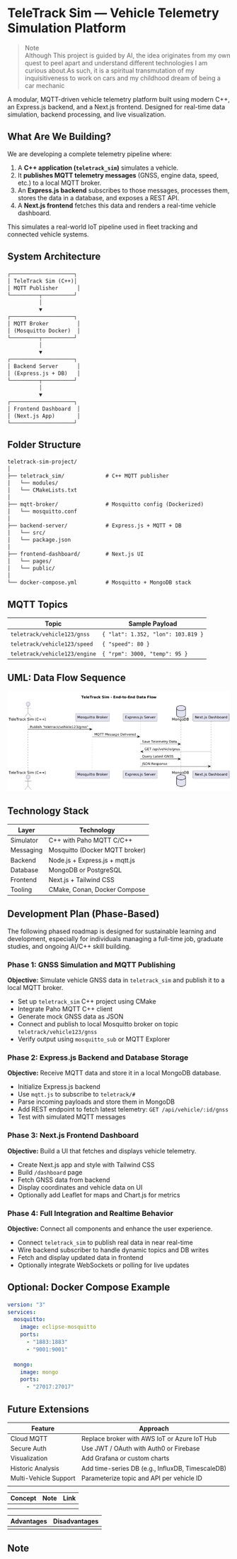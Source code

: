 # TeleTrack Sim — Vehicle Telemetry Simulation Platform

> Note <br>
> Although This project is guided by AI, the idea originates from my own quest to peel apart and understand different technologies I am curious about.As such, it is a spiritual transmutation of my inquisitiveness to work on cars and my childhood dream of being a car mechanic

A modular, MQTT-driven vehicle telemetry platform built using modern C++, an Express.js backend, and a Next.js frontend. Designed for real-time data simulation, backend processing, and live visualization.

## What Are We Building?

We are developing a complete telemetry pipeline where:

1. A **C++ application (`teletrack_sim`)** simulates a vehicle.
2. It **publishes MQTT telemetry messages** (GNSS, engine data, speed, etc.) to a local MQTT broker.
3. An **Express.js backend** subscribes to those messages, processes them, stores the data in a database, and exposes a REST API.
4. A **Next.js frontend** fetches this data and renders a real-time vehicle dashboard.

This simulates a real-world IoT pipeline used in fleet tracking and connected vehicle systems.

## System Architecture

```
┌────────────────────┐
│ TeleTrack Sim (C++)│
│ MQTT Publisher      │
└─────────┬──────────┘
          │
          ▼
┌────────────────────┐
│ MQTT Broker         │
│ (Mosquitto Docker)  │
└─────────┬──────────┘
          │
          ▼
┌────────────────────┐
│ Backend Server      │
│ (Express.js + DB)   │
└─────────┬──────────┘
          │
          ▼
┌────────────────────┐
│ Frontend Dashboard  │
│ (Next.js App)       │
└────────────────────┘
```

## Folder Structure

```
teletrack-sim-project/
│
├── teletrack_sim/             # C++ MQTT publisher
│   └── modules/
│   └── CMakeLists.txt
│
├── mqtt-broker/               # Mosquitto config (Dockerized)
│   └── mosquitto.conf
│
├── backend-server/            # Express.js + MQTT + DB
│   └── src/
│   └── package.json
│
├── frontend-dashboard/        # Next.js UI
│   └── pages/
│   └── public/
│
└── docker-compose.yml         # Mosquitto + MongoDB stack
```

## MQTT Topics

| Topic                         | Sample Payload                     |
| ----------------------------- | ---------------------------------- |
| `teletrack/vehicle123/gnss`   | `{ "lat": 1.352, "lon": 103.819 }` |
| `teletrack/vehicle123/speed`  | `{ "speed": 80 }`                  |
| `teletrack/vehicle123/engine` | `{ "rpm": 3000, "temp": 95 }`      |

## UML: Data Flow Sequence

![end-to-end](./img/end-to-end.png)

## Technology Stack

| Layer     | Technology                     |
| --------- | ------------------------------ |
| Simulator | C++ with Paho MQTT C/C++       |
| Messaging | Mosquitto (Docker MQTT broker) |
| Backend   | Node.js + Express.js + mqtt.js |
| Database  | MongoDB or PostgreSQL          |
| Frontend  | Next.js + Tailwind CSS         |
| Tooling   | CMake, Conan, Docker Compose   |

## Development Plan (Phase-Based)

The following phased roadmap is designed for sustainable learning and development, especially for individuals managing a full-time job, graduate studies, and ongoing AI/C++ skill building.

### Phase 1: GNSS Simulation and MQTT Publishing

**Objective:** Simulate vehicle GNSS data in `teletrack_sim` and publish it to a local MQTT broker.

- Set up `teletrack_sim` C++ project using CMake
- Integrate Paho MQTT C++ client
- Generate mock GNSS data as JSON
- Connect and publish to local Mosquitto broker on topic `teletrack/vehicle123/gnss`
- Verify output using `mosquitto_sub` or MQTT Explorer

### Phase 2: Express.js Backend and Database Storage

**Objective:** Receive MQTT data and store it in a local MongoDB database.

- Initialize Express.js backend
- Use `mqtt.js` to subscribe to `teletrack/#`
- Parse incoming payloads and store them in MongoDB
- Add REST endpoint to fetch latest telemetry: `GET /api/vehicle/:id/gnss`
- Test with simulated MQTT messages

### Phase 3: Next.js Frontend Dashboard

**Objective:** Build a UI that fetches and displays vehicle telemetry.

- Create Next.js app and style with Tailwind CSS
- Build `/dashboard` page
- Fetch GNSS data from backend
- Display coordinates and vehicle data on UI
- Optionally add Leaflet for maps and Chart.js for metrics

### Phase 4: Full Integration and Realtime Behavior

**Objective:** Connect all components and enhance the user experience.

- Connect `teletrack_sim` to publish real data in near real-time
- Wire backend subscriber to handle dynamic topics and DB writes
- Fetch and display updated data in frontend
- Optionally integrate WebSockets or polling for live updates

## Optional: Docker Compose Example

```yaml
version: "3"
services:
  mosquitto:
    image: eclipse-mosquitto
    ports:
      - "1883:1883"
      - "9001:9001"

  mongo:
    image: mongo
    ports:
      - "27017:27017"
```

## Future Extensions

| Feature               | Approach                                         |
| --------------------- | ------------------------------------------------ |
| Cloud MQTT            | Replace broker with AWS IoT or Azure IoT Hub     |
| Secure Auth           | Use JWT / OAuth with Auth0 or Firebase           |
| Visualization         | Add Grafana or custom charts                     |
| Historic Analysis     | Add time-series DB (e.g., InfluxDB, TimescaleDB) |
| Multi-Vehicle Support | Parameterize topic and API per vehicle ID        |
|                       |                                                  |

| Concept | Note | Link |
| ------- | ---- | ---- |
|         |      |      |
|         |      |      |

| Advantages | Disadvantages |
| ---------- | ------------- |
|            |               |

## Note
